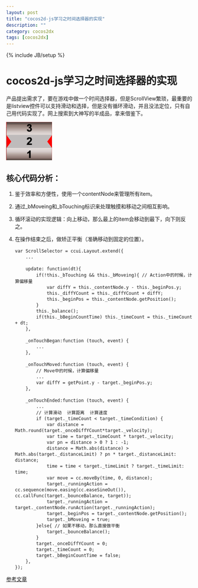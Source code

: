 ```yaml
---
layout: post
title: "cocos2d-js学习之时间选择器的实现"
description: ""
category: cocos2dx
tags: [cocos2dx]
---
```

{% include JB/setup %}

cocos2d-js学习之时间选择器的实现
=====================

产品提出需求了，要在游戏中做一个时间选择器，但是ScrollView繁琐，最重要的是listview控件可以支持滑动和选择，但是没有循环滑动，并且没法定位，只有自己用代码实现了。网上搜索到大神写的半成品，拿来借鉴下。

![选择器][1]

## 核心代码分析：
 1. 鉴于效率和方便性，使用一个contentNode来管理所有item。
 2. 通过_bMoveing和_bTouching标识来处理触摸和移动之间相互影响。
 3. 循环滚动的实现逻辑：向上移动，那么最上的item会移动到最下，向下则反之。
 4. 在操作结束之后，做矫正平衡（准确移动到固定的位置）。

        
        var ScrollSelector = ccui.Layout.extend({
            ...
            
            update: function(dt){
                if(!this._bTouching && this._bMoveing){ // Action中的时候，计算偏移量
                    var diffY = this._contentNode.y - this._beginPos.y;
                    this._diffYCount = this._diffYCount + diffY;
                    this._beginPos = this._contentNode.getPosition();
                }
                this._balance();
                if(this._bBeginCountTime) this._timeCount = this._timeCount + dt;
            },
    
            _onTouchBegan:function (touch, event) {
                ...
            },
    
            _onTouchMoved:function (touch, event) {
                // Move中的时候，计算偏移量
                ...
                var diffY = getPoint.y - target._beginPos.y;
            },
    
            _onTouchEnded:function (touch, event) {
                ...
                // 计算滑动  计算距离  计算速度
                if (target._timeCount < target._timeCondition) {
                    var distance = Math.round(target._onceDiffYCount*target._velocity);
                    var time = target._timeCount * target._velocity;
                    var pn = distance > 0 ? 1 : -1;
                    distance = Math.abs(distance) > Math.abs(target._distanceLimit) ? pn * target._distanceLimit: distance;
                    time = time < target._timeLimit ? target._timeLimit: time;
                    var move = cc.moveBy(time, 0, distance);
                    target._runningAction = cc.sequence(move.easing(cc.easeSineOut()), cc.callFunc(target._bounceBalance, target));
                    target._runningAction = target._contentNode.runAction(target._runningAction);
                    target._beginPos = target._contentNode.getPosition();
                    target._bMoveing = true;
                }else{ // 如果不移动，那么直接做平衡
                    target._bounceBalance();
                }
                target._onceDiffYCount = 0;
                target._timeCount = 0;
                target._bBeginCountTime = false;
            },
        });
    
    
[参考文章][2]


  [1]: https://github.com/sanyuancap/sanyuancap.github.com/blob/master/assets/blogImg/selectTime.jpg?raw=true
  [2]: http://blog.csdn.net/xiaofeiaiai/article/details/42025407

  